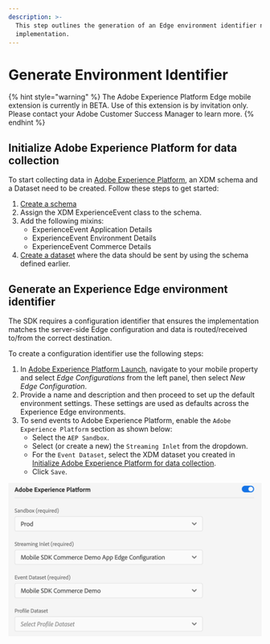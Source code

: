 ```yaml
---
description: >-
  This step outlines the generation of an Edge environment identifier necessary for the AEP Edge extension
  implementation.
---
```


# Generate Environment Identifier

{% hint style="warning" %}
The Adobe Experience Platform Edge mobile extension is currently in BETA. Use of this extension is by invitation only. Please contact your Adobe Customer Success Manager to learn more.
{% endhint %}

## Initialize Adobe Experience Platform for data collection

To start collecting data in [Adobe Experience Platform](https://experience.adobe.com/platform), an XDM schema and a Dataset need to be created. Follow these steps to get started:

1. [Create a schema](https://docs.adobe.com/content/help/en/experience-platform/xdm/tutorials/create-schema-ui.html)
2. Assign the XDM ExperienceEvent class to the schema.
3. Add the following mixins: 
   * ExperienceEvent Application Details
   * ExperienceEvent Environment Details
   * ExperienceEvent Commerce Details
4. [Create a dataset](https://docs.adobe.com/content/help/en/experience-platform/catalog/datasets/user-guide.html#create) where the data should be sent by using the schema defined earlier.

## Generate an Experience Edge environment identifier

The SDK requires a configuration identifier that ensures the implementation matches the server-side Edge configuration and data is routed/received to/from the correct destination.

To create a configuration identifier use the following steps:

1. In [Adobe Experience Platform Launch](https://experience.adobe.com/launch), navigate to your mobile property and select _Edge Configurations_ from the left panel, then select _New Edge Configuration_.
2. Provide a name and description and then proceed to set up the default environment settings. These settings are used as defaults across the Experience Edge environments.
3. To send events to Adobe Experience Platform, enable the `Adobe Experience Platform` section as shown below:
   * Select the `AEP Sandbox`.
   * Select \(or create a new\) the `Streaming Inlet` from the dropdown.
   * For the `Event Dataset`, select the XDM dataset you created in [Initialize Adobe Experience Platform for data collection](experience-platform-setup.md#initialize-adobe-experience-platform-for-data-collection).
   * Click `Save`.

![](../../.gitbook/assets/aep-enable-dataset.png)


